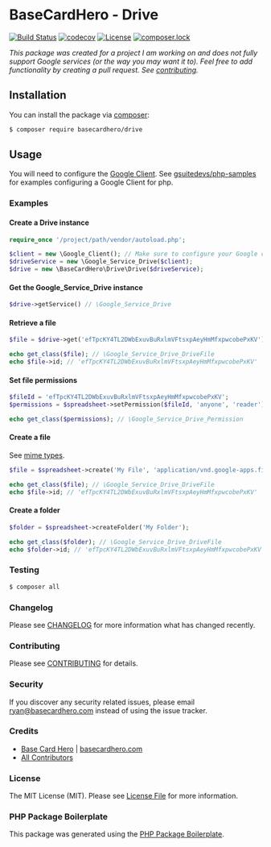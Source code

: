 # BaseCardHero - Drive

[![Build Status](https://img.shields.io/travis/basecardhero/drive/master.svg)](https://travis-ci.org/basecardhero/drive)
[![codecov](https://codecov.io/gh/basecardhero/drive/branch/master/graph/badge.svg)](https://codecov.io/gh/basecardhero/drive)
[![License](https://poser.pugx.org/basecardhero/drive/license)](https://packagist.org/packages/basecardhero/drive)
[![composer.lock](https://poser.pugx.org/basecardhero/drive/composerlock)](https://packagist.org/packages/basecardhero/drive)

_This package was created for a project I am working on and does not fully support Google services (or the way you may want it to). Feel free to add functionality by creating a pull request. See [contributing](CONTRIBUTING.md)._

## Installation

You can install the package via [composer](https://getcomposer.org/):

``` bash
$ composer require basecardhero/drive
```

## Usage

You will need to configure the [Google Client](https://github.com/googleapis/google-api-php-client). See [gsuitedevs/php-samples](https://github.com/gsuitedevs/php-samples) for examples configuring a Google Client for php.

### Examples

#### Create a Drive instance

``` php
require_once '/project/path/vendor/autoload.php';

$client = new \Google_Client(); // Make sure to configure your Google client.
$driveService = new \Google_Service_Drive($client);
$drive = new \BaseCardHero\Drive\Drive($driveService);
```

#### Get the Google_Service_Drive instance

``` php
$drive->getService() // \Google_Service_Drive
```

#### Retrieve a file

``` php
$file = $drive->get('efTpcKY4TL2DWbExuvBuRxlmVFtsxpAeyHmMfxpwcobePxKV');

echo get_class($file); // \Google_Service_Drive_DriveFile
echo $file->id; // 'efTpcKY4TL2DWbExuvBuRxlmVFtsxpAeyHmMfxpwcobePxKV'
```

#### Set file permissions

``` php
$fileId = 'efTpcKY4TL2DWbExuvBuRxlmVFtsxpAeyHmMfxpwcobePxKV';
$permissions = $spreadsheet->setPermission($fileId, 'anyone', 'reader');

echo get_class($permissions); // \Google_Service_Drive_Permission
```
#### Create a file

See [mime types](https://developers.google.com/drive/api/v3/mime-types).

``` php
$file = $spreadsheet->create('My File', 'application/vnd.google-apps.file');

echo get_class($file); // \Google_Service_Drive_DriveFile
echo $file->id; // 'efTpcKY4TL2DWbExuvBuRxlmVFtsxpAeyHmMfxpwcobePxKV'
```

#### Create a folder

``` php
$folder = $spreadsheet->createFolder('My Folder');

echo get_class($folder); // \Google_Service_Drive_DriveFile
echo $folder->id; // 'efTpcKY4TL2DWbExuvBuRxlmVFtsxpAeyHmMfxpwcobePxKV'
```

### Testing

``` bash
$ composer all
```

### Changelog

Please see [CHANGELOG](CHANGELOG.md) for more information what has changed recently.

### Contributing

Please see [CONTRIBUTING](CONTRIBUTING.md) for details.

### Security

If you discover any security related issues, please email ryan@basecardhero.com instead of using the issue tracker.

### Credits

- [Base Card Hero](https://github.com/basecardhero) | [basecardhero.com](https://basecardhero.com/)
- [All Contributors](../../contributors)

### License

The MIT License (MIT). Please see [License File](LICENSE.md) for more information.

### PHP Package Boilerplate

This package was generated using the [PHP Package Boilerplate](https://laravelpackageboilerplate.com).
